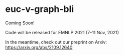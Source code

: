 # euc-v-graph-bli

Coming Soon!

Code will be released for EMNLP 2021 (7-11 Nov, 2021)

In the meantime, check out our preprint on Arxiv: https://arxiv.org/abs/2109.12640
